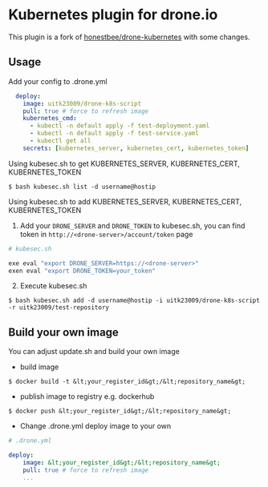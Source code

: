 # Kubernetes plugin for drone<i></i>.io

This plugin is a fork of [honestbee/drone-kubernetes](https://github.com/honestbee/drone-kubernetes) with some changes.

## Usage

Add your config to .drone.yml

```yaml
  deploy:
    image: uitk23009/drone-k8s-script
    pull: true # force to refresh image
    kubernetes_cmd:
      - kubectl -n default apply -f test-deployment.yaml
      - kubectl -n default apply -f test-service.yaml
      - kubectl get all
    secrets: [kubernetes_server, kubernetes_cert, kubernetes_token]

```

Using kubesec.sh to get KUBERNETES_SERVER, KUBERNETES_CERT, KUBERNETES_TOKEN

```
$ bash kubesec.sh list -d username@hostip 

```

Using kubesec.sh to add KUBERNETES_SERVER, KUBERNETES_CERT, KUBERNETES_TOKEN

1. Add your ```DRONE_SERVER``` and ```DRONE_TOKEN``` to kubesec.sh,
   you can find token in ```http://<drone-server>/account/token``` page

```bash
# kubesec.sh

exe eval "export DRONE_SERVER=https://<drone-server>"
exen eval "export DRONE_TOKEN=your_token"

```

2. Execute kubesec<i></i>.sh
```
$ bash kubesec.sh add -d username@hostip -i uitk23009/drone-k8s-script -r uitk23009/test-repository

```


## Build your own image

You can adjust update<i></i>.sh and build your own image

* build image
```
$ docker build -t &lt;your_register_id&gt;/&lt;repository_name&gt;
```

* publish image to registry e.g. dockerhub
```
$ docker push &lt;your_register_id&gt;/&lt;repository_name&gt;
```

* Change .drone.yml deploy image to your own

```yaml
# .drone.yml

deploy:
    image: &lt;your_register_id&gt;/&lt;repository_name&gt;
    pull: true # force to refresh image
    ...
```

